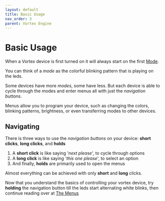 ```yaml
---
layout: default
title: Basic Usage
nav_order: 3
parent: Vortex Engine
---
```


# Basic Usage
When a Vortex device is first turned on it will always start on the first [Mode](modes.html). 

You can think of a _mode_ as the colorful blinking pattern that is playing on the leds.

Some devices have more _modes_, some have less. But each device is able to cycle through the modes and enter menus all with just the _navigation buttons_.

Menus allow you to program your device, such as changing the colors, blinking patterns, brightness, or even transferring modes to other devices.

## Navigating 
There is three ways to use the _navigation buttons_ on your device: **short clicks**, **long clicks**, and **holds**

  1) A **short click** is like saying '_next please_', to cycle through options  
  2) A **long click** is like saying '_this one please_', to select an option  
  3) And finally, **holds** are primarily used to open the menus  

Almost everything can be achieved with only **short** and **long** clicks.

Now that you understand the basics of controlling your vortex device, try **holding** the navigation button till the leds start alternating white blinks, then continue reading over at [The Menus](menus.html)

